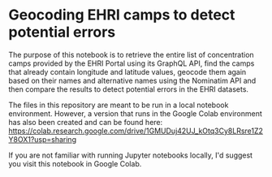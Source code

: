 # Geocoding EHRI camps to detect potential errors
The purpose of this notebook is to retrieve the entire list of concentration camps provided by the EHRI Portal using its GraphQL API, find the camps that already contain longitude and latitude values, geocode them again based on their names and alternative names using the Nominatim API and then compare the results to detect potential errors in the EHRI datasets.

The files in this repository are meant to be run in a local notebook environment. However, a version that runs in the Google Colab environment has also been created and can be found here: https://colab.research.google.com/drive/1GMUDuj42UJ_kOtq3Cy8LRsre1Z2Y8OX1?usp=sharing

If you are not familiar with running Jupyter notebooks locally, I'd suggest you visit this notebook in Google Colab.
